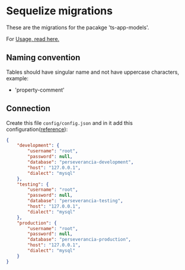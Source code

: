 # Sequelize migrations

These are the migrations for the pacakge 'ts-app-models'.

For [Usage, read here.](./Usage.md)

## Naming convention

Tables should have singular name and not have uppercase characters, example:

-   'property-comment'

## Connection

Create this file `config/config.json` and in it add this configuration([reference](<(https://sequelize.org/docs/v6/other-topics/migrations/)>)):

```json
{
	"development": {
		"username": "root",
		"password": null,
		"database": "perseverancia-development",
		"host": "127.0.0.1",
		"dialect": "mysql"
	},
	"testing": {
		"username": "root",
		"password": null,
		"database": "perseverancia-testing",
		"host": "127.0.0.1",
		"dialect": "mysql"
	},
	"production": {
		"username": "root",
		"password": null,
		"database": "perseverancia-production",
		"host": "127.0.0.1",
		"dialect": "mysql"
	}
}
```
